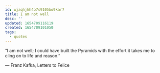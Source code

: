 ```yaml
---
id: wjaqhjhh4o7s9105bo9kar7
title: I am not well
desc: ''
updated: 1654709116119
created: 1654709101050
tags:
  - quotes
---
```


“I am not well; I could have built the Pyramids with the effort it takes me to cling on to life and reason.”

― Franz Kafka, Letters to Felice
